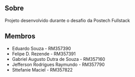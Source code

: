 ## Sobre

Projeto desenvolvido durante o desafio da Postech Fullstack

## Membros

- Eduardo Souza - RM357390
- Felipe D. Rezende - RM357391
- Gabriel Augusto Dutra de Souza - RM357160
- Jefferson Rodrigues Raymundo - RM357790
- Sttefanie Maciel - RM357822

